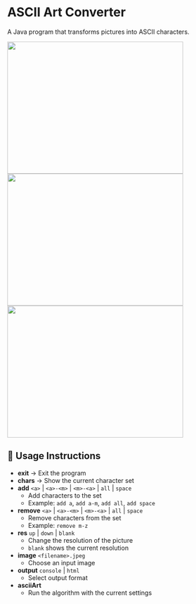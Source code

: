 # ASCII Art Converter

A Java program that transforms pictures into ASCII characters.  

<p float="left">
  <img src="images/lemur.jpeg" width="400" height="300"/>
  <img src="images/ascii.jpeg" width="400" height="300"/>
  <img src="images/zoom.jpeg" width="400" height="300"/>
</p>

## 📖 Usage Instructions

- **exit** → Exit the program  
- **chars** → Show the current character set  
- **add** `<a>` | `<a>-<m>` | `<m>-<a>` | `all` | `space`  
  - Add characters to the set  
  - Example: `add a`, `add a-m`, `add all`, `add space`  
- **remove** `<a>` | `<a>-<m>` | `<m>-<a>` | `all` | `space`  
  - Remove characters from the set  
  - Example: `remove m-z`  
- **res** `up` | `down` | `blank`  
  - Change the resolution of the picture  
  - `blank` shows the current resolution  
- **image** `<filename>.jpeg`  
  - Choose an input image  
- **output** `console` | `html`  
  - Select output format  
- **asciiArt**  
  - Run the algorithm with the current settings 

